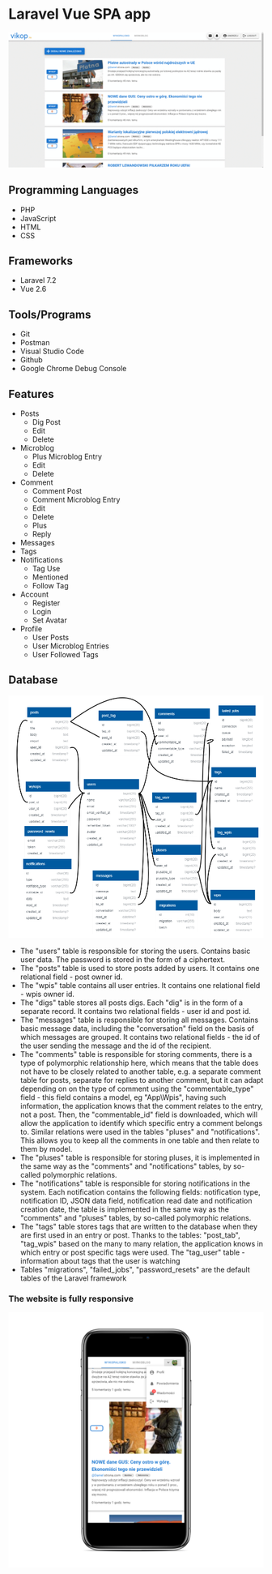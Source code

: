 # Laravel Vue SPA app
![app](images/app.gif)

## Programming Languages
* PHP
* JavaScript
* HTML
* CSS
## Frameworks
* Laravel 7.2
* Vue 2.6
## Tools/Programs
* Git
* Postman
* Visual Studio Code
* Github
* Google Chrome Debug Console

## Features
* Posts
    - Dig Post
    - Edit
    - Delete
* Microblog
    - Plus Microblog Entry
    - Edit
    - Delete
* Comment
    - Comment Post
    - Comment Microblog Entry
    - Edit
    - Delete
    - Plus
    - Reply
* Messages
* Tags
* Notifications
    - Tag Use
    - Mentioned
    - Follow Tag
* Account
    - Register
    - Login
    - Set Avatar
* Profile
    - User Posts
    - User Microblog Entries
    - User Followed Tags 

## Database
![database](images/baza.png)

* The "users" table is responsible for storing the users. Contains basic user data. The password is stored in the form of a ciphertext.
* The "posts" table is used to store posts added by users. It contains one relational field - post owner id.
* The "wpis" table contains all user entries. It contains one relational field - wpis owner id.
* The "digs" table stores all posts digs. Each "dig" is in the form of a separate record. It contains two relational fields - user id and post id.
* The "messages" table is responsible for storing all messages. Contains basic message data, including the "conversation" field on the basis of which messages are grouped. It contains two relational fields - the id of the user sending the message and the id of the recipient.
* The "comments" table is responsible for storing comments, there is a type of polymorphic relationship here, which means that the table does not have to be closely related to another table, e.g. a separate comment table for posts, separate for replies to another comment, but it can adapt depending on on the type of comment using the "commentable_type" field - this field contains a model, eg "App\Wpis", having such information, the application knows that the comment relates to the entry, not a post. Then, the "commentable_id" field is downloaded, which will allow the application to identify which specific entry a comment belongs to. Similar relations were used in the tables "pluses" and "notifications". This allows you to keep all the comments in one table and then relate to them by model.
* The "pluses" table is responsible for storing pluses, it is implemented in the same way as the "comments" and "notifications" tables, by so-called polymorphic relations.
* The "notifications" table is responsible for storing notifications in the system. Each notification contains the following fields: notification type, notification ID, JSON data field, notification read date and notification creation date, the table is implemented in the same way as the "comments" and "pluses" tables, by so-called polymorphic relations.
* The "tags" table stores tags that are written to the database when they are first used in an entry or post. Thanks to the tables: "post_tab", "tag_wpis" based on the many to many relation, the application knows in which entry or post specific tags were used. The "tag_user" table - information about tags that the user is watching
* Tables "migrations", "failed_jobs", "password_resets" are the default tables of the Laravel framework

### The website is fully responsive

![phone](images/phone.png)
